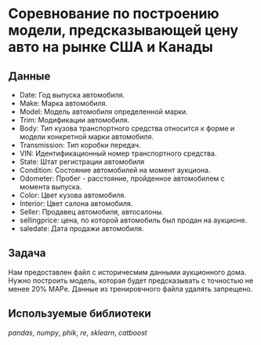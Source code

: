 # Соревнование по построению модели, предсказывающей цену авто на рынке США и Канады


## Данные

- Date: Год выпуска автомобиля.
- Make: Марка автомобиля.
- Model: Модель автомобиля определенной марки.
- Trim: Модификации автомобиля.
- Body: Тип кузова транспортного средства относится к форме и модели конкретной марки автомобиля.
- Transmission: Тип коробки передач.
- VIN: Идентификационный номер транспортного средства.
- State: Штат регистрации автомобиля
- Condition: Состояние автомобилей на момент аукциона.
- Odometer: Пробег - расстояние, пройденное автомобилем с момента выпуска.
- Color: Цвет кузова автомобиля.
- Interior: Цвет салона автомобиля.
- Seller: Продавец автомобиля, автосалоны.
- sellingprice: цена, по которой автомобиль был продан на аукционе.
- saledate: Дата продажи автомобиля.

## Задача

Нам предоставлен файл с историчесмим данными аукционного дома. Нужно построить модель, которая будет предсказывать с точностью не менее 20% MAPe. Данные из тренировчного файла удалять запрещено. 

## Используемые библиотеки
*pandas*, *numpy*, *phik*, *re*, *sklearn*, *catboost*
